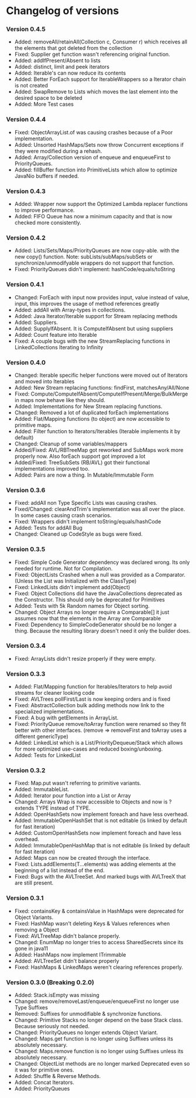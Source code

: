 # Changelog of versions

### Version 0.4.5
- Added: removeAll/retainAll(Collection c, Consumer r) which receives all the elements that got deleted from the collection
- Fixed: Supplier get function wasn't referencing original function.
- Added: addIfPresent/Absent to lists
- Added: distinct, limit and peek iterators
- Added: Iterable's can now reduce its contents
- Added: Better ForEach support for IterableWrappers so a Iterator chain is not created
- Added: SwapRemove to Lists which moves the last element into the desired space to be deleted
- Added: More Test cases

### Version 0.4.4
- Fixed: ObjectArrayList.of was causing crashes because of a Poor implementation.
- Added: Unsorted HashMaps/Sets now throw Concurrent exceptions if they were modified during a rehash.
- Added: Array/Collection version of enqueue and enqueueFirst to PriorityQueues.
- Added: fillBuffer function into PrimitiveLists which allow to optimize JavaNio buffers if needed.

### Version 0.4.3
- Added: Wrapper now support the Optimized Lambda replacer functions to improve performance.
- Added: FIFO Queue has now a minimum capacity and that is now checked more consistently.

### Version 0.4.2
- Added: Lists/Sets/Maps/PriorityQueues are now copy-able. with the new copy() function.
	Note: subLists/subMaps/subSets or synchronize/unmodifyable wrappers do not support that function.
- Fixed: PriorityQueues didn't implement: hashCode/equals/toString

### Version 0.4.1
- Changed: ForEach with input now provides input, value instead of value, input, this improves the usage of method references greatly
- Added: addAll with Array-types in collections.
- Added: Java Iterator/Iterable support for Stream replacing methods
- Added: Suppliers.
- Added: SupplyIfAbsent. It is ComputeIfAbsent but using suppliers
- Added: Count feature into Iterable
- Fixed: A couple bugs with the new StreamReplacing functions in LinkedCollections Iterating to Infinity

### Version 0.4.0
- Changed: Iterable specific helper functions were moved out of Iterators and moved into Iterables
- Added: New Stream replacing functions: findFirst, matchesAny/All/None
- Fixed: Compute/ComputeIfAbsent/ComputeIfPresent/Merge/BulkMerge in maps now behave like they should.
- Added: Implementations for New Stream replacing functions.
- Changed: Removed a lot of duplicated forEach implementations
- Added: Flat/Mapping functions (to object) are now accessible to primitive maps.
- Added: Filter function to Iterators/Iterables (Iterable implements it by default)
- Changed: Cleanup of some variables/mappers
- Added/Fixed: AVL/RBTreeMap got reworked and SubMaps work more properly now. Also forEach support got improved a lot
- Added/Fixed: TreeSubSets (RB/AVL) got their functional implementations improved too.
- Added: Pairs are now a thing. In Mutable/Immutable Form

### Version 0.3.6
- Fixed: addAll non Type Specific Lists was causing crashes.
- Fixed/Changed: clearAndTrim's implementation was all over the place. In some cases causing crash scenarios.
- Fixed: Wrappers didn't implement toString/equals/hashCode
- Added: Tests for addAll Bug
- Changed: Cleaned up CodeStyle as bugs were fixed.

### Version 0.3.5
- Fixed: Simple Code Generator dependency was declared wrong. Its only needed for runtime. Not for Compilation.
- Fixed: ObjectLists Crashed when a null was provided as a Comparator. (Unless the List was Initialized with the ClassType)
- Fixed: LinkedLists didn't implement add(Object)
- Fixed: Object Collections did have the JavaCollections deprecated as the Constructor. This should only be deprecated for Primitives
- Added: Tests with 5k Random names for Object sorting.
- Changed: Object Arrays no longer require a Comparable[] it just assumes now that the elements in the Array are Comparable
- Fixed: Dependency to SimpleCodeGenerator should be no longer a thing. Because the resulting library doesn't need it only the builder does.

### Version 0.3.4
- Fixed: ArrayLists didn't resize properly if they were empty.


### Version 0.3.3
- Added: Flat/Mapping function for Iterables/Iterators to help avoid streams for cleaner looking code
- Fixed: AVLTrees pollFirst/Last is now keeping orders and is fixed
- Fixed: AbstractCollection bulk adding methods now link to the specialized implementations.
- Fixed: A bug with getElements in ArrayList.
- Fixed: PriorityQueue remove/toArray function were renamed so they fit better with other interfaces. (remove => removeFirst and toArray uses a different genericType)
- Added: LinkedList which is a List/PriorityDequeue/Stack which allows for more optimized use-cases and reduced boxing/unboxing.
- Added: Tests for LinkedList

### Version 0.3.2
- Fixed: Map.put wasn't referring to primitive variants.
- Added: ImmutableList.
- Added: Iterator pour function into a List or Array
- Changed: Arrays Wrap is now accessible to Objects and now is ? extends TYPE instead of TYPE.
- Added: OpenHashSets now implement foreach and have less overhead.
- Added: ImmutableOpenHashSet that is not editable (is linked by default for fast iteration)
- Added: CustomOpenHashSets now implement foreach and have less overhead.
- Added: ImmutableOpenHashMap that is not editable (is linked by default for fast iteration)
- Added: Maps can now be created through the interface.
- Fixed: Lists.addElements(T...elements) was adding elements at the beginning of a list instead of the end.
- Fixed: Bugs with the AVLTreeSet. And marked bugs with AVLTreeX that are still present.

### Version 0.3.1
- Fixed: containsKey & containsValue in HashMaps were deprecated for Object Variants.
- Fixed: HashMap wasn't deleting Keys & Values references when removing a Object
- Fixed: AVLTreeMap didn't balance properly.
- Changed: EnumMap no longer tries to access SharedSecrets since its gone in java11
- Added: HashMaps now implement ITrimmable
- Added: AVLTreeSet didn't balance properly
- Fixed: HashMaps & LinkedMaps weren't clearing references properly.

### Version 0.3.0 (Breaking 0.2.0)
- Added: Stack.isEmpty was missing
- Changed: remove/removeLast/enqueue/enqueueFirst no longer use Type Suffixes
- Removed: Suffixes for unmodifiable & synchronize functions.
- Changed: Primitive Stacks no longer depend on the base Stack class. Because seriously not needed.
- Changed: PriorityQueues no longer extends Object Variant.
- Changed: Maps.get function is no longer using Suffixes unless its absolutely necessary.
- Changed: Maps.remove function is no longer using Suffixes unless its absolutely necessary.
- Changed: ObjectList methods are no longer marked Deprecated even so it was for primitive ones.
- Added: Shuffle & Reverse Methods.
- Added: Concat Iterators.
- Added: PriorityQueues
